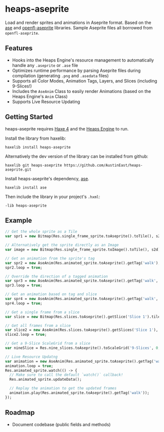 # heaps-aseprite
Load and render sprites and animations in Aseprite format. Based on the [ase](https://github.com/miriti/ase) and [openfl-aseprite](https://github.com/miriti/openfl-aseprite) libraries. Sample Aseprite files all borrowed from `openfl-aseprite`.

## Features
* Hooks into the Heaps Engine's resource management to automatically handle any `.aseprite` or `.ase` file
* Optimizes runtime performance by parsing Aseprite files during compilation (generating `.png` and `.asedata` files)
* Supports all Color Modes, Animation Tags, Layers, and Slices (including 9-Slices!)
* Includes the `AseAnim` Class to easily render Animations (based on the Heaps Engine's `Anim` Class)
* Supports Live Resource Updating

## Getting Started

heaps-aseprite requires [Haxe 4](https://haxe.org/download/) and the [Heaps Engine](https://heaps.io) to run.

Install the library from haxelib:
```
haxelib install heaps-aseprite
```
Alternatively the dev version of the library can be installed from github:
```
haxelib git heaps-aseprite https://github.com/AustinEast/heaps-aseprite.git
```

Install heaps-aseprite's dependency, [ase](https://github.com/miriti/ase).
```
haxelib install ase
```

Then include the library in your project's `.hxml`:
```hxml
-lib heaps-aseprite
```

## Example

```haxe
// Get the whole sprite as a Tile
var spr1 = new Bitmap(Res.single_frame_sprite.toAseprite().toTile(), s2d);

// Alternatively get the sprite directly as an Image
var image = new Bitmap(Res.single_frame_sprite.toImage().toTile(), s2d);

// Get an animation from the sprite's tag
var spr2 = new AseAnim(Res.animated_sprite.toAseprite().getTag('walk'), s2d);
spr2.loop = true;

// Override the direction of a tagged animation
var spr3 = new AseAnim(Res.animated_sprite.toAseprite().getTag('walk', AnimationDirection.REVERSE), s2d);
spr3.loop = true;

// Get an animation based on tag and slice
var spr4 = new AseAnim(Res.animated_sprite.toAseprite().getTag('walk', -1, 'Head'), s2d);
spr4.loop = true;

// Get a single frame from a slice
var slice = new Bitmap(Res.slices.toAseprite().getSlice('Slice 1').tile, s2d);

// Get all frames from a slice
var slice2 = new AseAnim(Res.slices.toAseprite().getSlices('Slice 1'), s2d);
slice2.loop = true;

// Get a 9-Slice ScaleGrid from a slice
var nineSlice = Res.nine_slices.toAseprite().toScaleGrid('9-Slices', 0, s2d);

// Live Resource Updatng
var animation = new AseAnim(Res.animated_sprite.toAseprite().getTag('walk'), s2d);
animation.loop = true;
Res.animated_sprite.watch(() -> {
  // Make sure to call the default `watch()` callback!
  Res.animated_sprite.updateData();

  // Replay the animation to get the updated frames
  animation.play(Res.animated_sprite.toAseprite().getTag('walk'));
});
```

## Roadmap
* Document codebase (public fields and methods)
